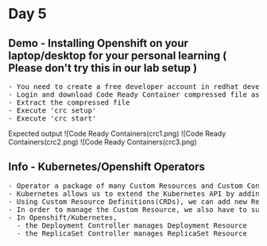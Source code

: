 # Day 5

## Demo - Installing Openshift on your laptop/desktop for your personal learning ( Please don't try this in our lab setup )
<pre>
- You need to create a free developer account in redhat developer portal
- Login and download Code Ready Container compressed file as per your OS ( Windows, Mac or Linux )
- Extract the compressed file
- Execute 'crc setup'
- Execute 'crc start'
</pre>

Expected output
![Code Ready Containers(crc1.png)
![Code Ready Containers(crc2.png)
![Code Ready Containers(crc3.png)


## Info - Kubernetes/Openshift Operators
<pre>
- Operator a package of many Custom Resources and Custom Controller  
- Kubernetes allows us to extend the Kubernetes API by adding Custom Resource Definitions
- Using Custom Resource Definitions(CRDs), we can add new Resources to Kubernetes/Openshift
- In order to manage the Custom Resource, we also have to supply a Custom Controller
- In Openshift/Kubernetes, 
  - the Deployment Controller manages Deployment Resource
  - the ReplicaSet Controller manages ReplicaSet Resource
</pre>

